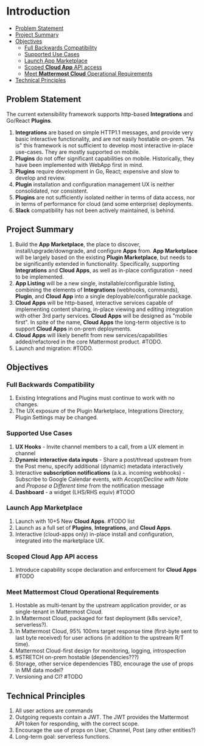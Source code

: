 # Introduction

* [Problem Statement](#problem-statement)
* [Project Summary](#project-summary)
* [Objectives](#objectives)
   + [Full Backwards Compatibility](#full-backwards-compatibility)
   + [Supported Use Cases](#supported-use-cases)
   + [Launch App Marketplace](#launch-app-marketplace)
   + [Scoped **Cloud App** API access](#scoped---cloud-app---api-access)
   + [Meet **Mattermost Cloud** Operational Requirements](#meet---mattermost-cloud---operational-requirements)
* [Technical Principles](#technical-principles)

## Problem Statement

The current extensibility framework supports http-based **Integrations** and
Go/React **Plugins**.

1. **Integrations** are based on simple HTTP1.1 messages, and provide very basic
   interactive functionality, and are not easily hostable on-prem. "As is" this
   framework is not sufficient to develop most interactive in-place use-cases.
   They are mostly supported on mobile.
2. **Plugins** do not offer significant capabilities on mobile. Historically,
   they have been implemented with WebApp first in mind.
3. **Plugins** require development in Go, React; expensive and slow to develop
   and review.
4. **Plugin** installation and configuration management UX is neither
   consolidated, nor consistent.
5. **Plugins** are not sufficiently isolated neither in terms of data access,
   nor in terms of performance for cloud (and some enterprise) deployments.
6. **Slack** compatibility has not been actively maintained, is behind.

## Project Summary 

1. Build the **App Marketplace**, the place to discover,
   install/upgrade/downgrade, and configure **Apps** from.  **App Marketplace**
   will be largely based on the existing **Plugin Marketplace**, but needs to be
   significantly extended in functionality. Specifically, supporting
   **Integrations** and **Cloud Apps**, as well as in-place configuration - need
   to be implemented.
2. **App Listing** will be a new single, installable/configurable listing,
   combining the elements of **Integrations** (webhooks, commands), **Plugin**,
   and **Cloud App** into a single deployable/configurable package.
3. **Cloud Apps** will be http-based, interactive services capable of
   implementing content sharing, in-place viewing and editing integration with
   other 3rd party services. **Cloud Apps** will be designed as "mobile first".
   In spite of the name, **Cloud Apps** the long-term objective is to support
   **Cloud Apps** in on-prem deployments.
4. **Cloud Apps** will likely benefit from new services/capabilities
   added/refactored in the core Mattermost product. #TODO. 
5. Launch and migration: #TODO.

## Objectives
### Full Backwards Compatibility
1. Existing Integrations and Plugins must continue to work with no changes.
2. The UX exposure of the Plugin Marketplace, Integrations Directory, Plugin
   Settings may be changed.

### Supported Use Cases 
1. **UX Hooks** - Invite channel members to a call, from a UX element in channel
2. **Dynamic interactive data inputs** - Share a post/thread upstream from the
   Post menu, specify additional (dynamic) metadata interactively
3. Interactive **subscription notifications** (a.k.a. incoming webhooks) -
   Subscribe to Google Calendar events, with *Accept/Decline with Note* and
   *Propose a Different time* from the notification message
4. **Dashboard** - a widget (LHS/RHS equiv) #TODO

### Launch App Marketplace
1. Launch with 10+5 New **Cloud Apps**. #TODO list
2. Launch as a full set of **Plugins**, **Integrations**, and **Cloud Apps**.
3. Interactive (cloud-apps only) in-place install and configuration, integrated
   into the marketplace UX.

### Scoped **Cloud App** API access
1. Introduce capability scope declaration and enforcement for **Cloud Apps**
   #TODO

### Meet **Mattermost Cloud** Operational Requirements
1. Hostable as multi-tenant by the upstream application provider, or as
   single-tenant in Mattermost Cloud.
2. In Mattermost Cloud, packaged for fast deployment (k8s service?,
   serverless?).
3. In Mattermost Cloud, 95% 100ms target response time (first-byte sent to last
   byte received) for user actions (in addition to the upstream R/T time).
4. Mattermost Cloud-first design for monitoring, logging, introspection
5. #STRETCH on-prem hostable (dependencies???)
6. Storage, other service dependencies TBD, encourage the use of props in MM
   data model?
7. Versioning and CI? #TODO

## Technical Principles
1. All user actions are commands
2. Outgoing requests contain a JWT. The JWT provides the Mattermost API token
   for responding, with the correct scope.
3. Encourage the use of props on User, Channel, Post (any other entities?)
4. Long-term goal: serverless functions.